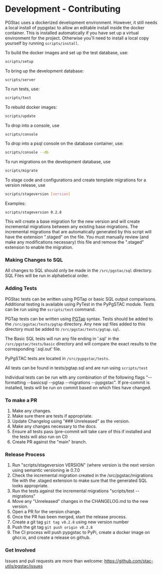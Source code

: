 # Development - Contributing

PGStac uses a dockerized development environment. However,
it still needs a local install of pypgstac to allow an editable
install inside the docker container. This is installed automatically
if you have set up a virtual environment for the project. Otherwise
you'll need to install a local copy yourself by running `scripts/install`.

To build the docker images and set up the test database, use:

```bash
scripts/setup
```

To bring up the development database:
```
scripts/server
```

To run tests, use:
```bash
scripts/test
```

To rebuild docker images:
```bash
scripts/update
```

To drop into a console, use
```bash
scripts/console
```

To drop into a psql console on the database container, use:
```bash
scripts/console --db
```

To run migrations on the development database, use
```bash
scripts/migrate
```

To stage code and configurations and create template migrations for a version release, use
```bash
scripts/stageversion [version]
```

Examples:
```
scripts/stageversion 0.2.8
```

This will create a base migration for the new version and will create incremental migrations between any existing base migrations. The incremental migrations that are automatically generated by this script will have the extension ".staged" on the file. You must manually review (and make any modifications necessary) this file and remove the ".staged" extension to enable the migration.

### Making Changes to SQL
All changes to SQL should only be made in the `/src/pgstac/sql` directory. SQL Files will be run in alphabetical order.

### Adding Tests
PGStac tests can be written using PGTap or basic SQL output comparisons. Additional testing is available using PyTest in the PyPgSTAC module. Tests can be run using the `scripts/test` command.

PGTap tests can be written using [PGTap](https://pgtap.org/) syntax. Tests should be added to the `/src/pgstac/tests/pgtap` directory. Any new sql files added to this directory must be added to `/src/pgstac/tests/pgtap.sql`.

The Basic SQL tests will run any file ending in '.sql' in the `/src/pgstac/tests/basic` directory and will compare the exact results to the corresponding '.sql.out' file.

PyPgSTAC tests are located in `/src/pypgstac/tests`.

All tests can be found in tests/pgtap.sql and are run using `scripts/test`

Individual tests can be run with any combination of the following flags "--formatting --basicsql --pgtap --migrations --pypgstac". If pre-commit is installed, tests will be run on commit based on which files have changed.


### To make a PR
1) Make any changes.
2) Make sure there are tests if appropriate.
3) Update Changelog using "### Unreleased" as the version.
4) Make any changes necessary to the docs.
5) Ensure all tests pass (pre-commit will take care of this if installed and the tests will also run on CI)
6) Create PR against the "main" branch.



### Release Process
1) Run "scripts/stageversion VERSION" (where version is the next version using semantic versioning ie 0.7.0
2) Check the incremental migration created in the /src/pgstac/migrations file with the .staged extension to make sure that the generated SQL looks appropriate.
3) Run the tests against the incremental migrations "scripts/test --migrations"
4) Move any "Unreleased" changes in the CHANGELOG.md to the new version.
5) Open a PR for the version change.
6) Once the PR has been merged, start the release process.
7) Create a git tag `git tag v0.2.8` using new version number
8) Push the git tag `git push origin v0.2.8`
9) The CI process will push pypgstac to PyPi, create a docker image on ghcr.io, and create a release on github.


### Get Involved

Issues and pull requests are more than welcome: https://github.com/stac-utils/pgstac/issues
